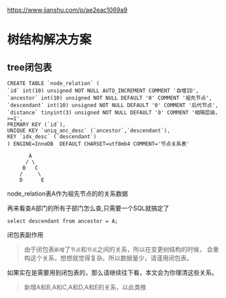 
<https://www.jianshu.com/p/ae2eac1069a9>

# 树结构解决方案

## tree闭包表

```mysql
CREATE TABLE `node_relation` (
`id` int(10) unsigned NOT NULL AUTO_INCREMENT COMMENT '自增ID',
`ancestor` int(10) unsigned NOT NULL DEFAULT '0' COMMENT '祖先节点',
`descendant` int(10) unsigned NOT NULL DEFAULT '0' COMMENT '后代节点',
`distance` tinyint(3) unsigned NOT NULL DEFAULT '0' COMMENT '相隔层级，>=1',
PRIMARY KEY (`id`),
UNIQUE KEY `uniq_anc_desc` (`ancestor`,`descendant`),
KEY `idx_desc` (`descendant`)
) ENGINE=InnoDB  DEFAULT CHARSET=utf8mb4 COMMENT='节点关系表'
```

```ecma script level 4
       A
      / \
     B   C
    /     \
    D      E
```
node_relation表A作为祖先节点的的关系数据

再来看查A部门的所有子部门怎么查,只需要一个SQL就搞定了
```mysql
select descendant from ancestor = A;
```
闭包表副作用
> 由于闭包表`新增`了`节点`和`节点`之间的关系，所以在变更树结构的时候，
会重构这个关系，想想就觉得复杂。所以数据量少，请谨用闭包表。

如果实在是需要用到闭包表的，那么请继续往下看，本文会为你理清这些关系。

> 新增A和B,A和C,A和D,A和E的关系，以此类推




